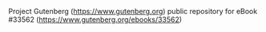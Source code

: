 Project Gutenberg (https://www.gutenberg.org) public repository for eBook #33562 (https://www.gutenberg.org/ebooks/33562)
